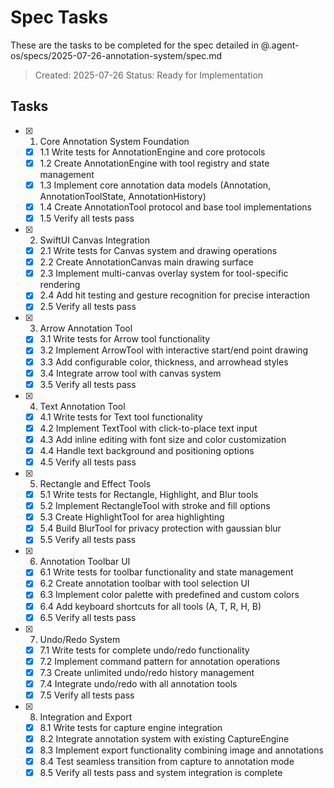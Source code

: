 # Spec Tasks

These are the tasks to be completed for the spec detailed in @.agent-os/specs/2025-07-26-annotation-system/spec.md

> Created: 2025-07-26
> Status: Ready for Implementation

## Tasks

- [x] 1. Core Annotation System Foundation
  - [x] 1.1 Write tests for AnnotationEngine and core protocols
  - [x] 1.2 Create AnnotationEngine with tool registry and state management
  - [x] 1.3 Implement core annotation data models (Annotation, AnnotationToolState, AnnotationHistory)
  - [x] 1.4 Create AnnotationTool protocol and base tool implementations
  - [x] 1.5 Verify all tests pass

- [x] 2. SwiftUI Canvas Integration
  - [x] 2.1 Write tests for Canvas system and drawing operations
  - [x] 2.2 Create AnnotationCanvas main drawing surface
  - [x] 2.3 Implement multi-canvas overlay system for tool-specific rendering
  - [x] 2.4 Add hit testing and gesture recognition for precise interaction
  - [x] 2.5 Verify all tests pass

- [x] 3. Arrow Annotation Tool
  - [x] 3.1 Write tests for Arrow tool functionality
  - [x] 3.2 Implement ArrowTool with interactive start/end point drawing
  - [x] 3.3 Add configurable color, thickness, and arrowhead styles
  - [x] 3.4 Integrate arrow tool with canvas system
  - [x] 3.5 Verify all tests pass

- [x] 4. Text Annotation Tool
  - [x] 4.1 Write tests for Text tool functionality
  - [x] 4.2 Implement TextTool with click-to-place text input
  - [x] 4.3 Add inline editing with font size and color customization
  - [x] 4.4 Handle text background and positioning options
  - [x] 4.5 Verify all tests pass

- [x] 5. Rectangle and Effect Tools
  - [x] 5.1 Write tests for Rectangle, Highlight, and Blur tools
  - [x] 5.2 Implement RectangleTool with stroke and fill options
  - [x] 5.3 Create HighlightTool for area highlighting
  - [x] 5.4 Build BlurTool for privacy protection with gaussian blur
  - [x] 5.5 Verify all tests pass

- [x] 6. Annotation Toolbar UI
  - [x] 6.1 Write tests for toolbar functionality and state management
  - [x] 6.2 Create annotation toolbar with tool selection UI
  - [x] 6.3 Implement color palette with predefined and custom colors
  - [x] 6.4 Add keyboard shortcuts for all tools (A, T, R, H, B)
  - [x] 6.5 Verify all tests pass

- [x] 7. Undo/Redo System
  - [x] 7.1 Write tests for complete undo/redo functionality
  - [x] 7.2 Implement command pattern for annotation operations
  - [x] 7.3 Create unlimited undo/redo history management
  - [x] 7.4 Integrate undo/redo with all annotation tools
  - [x] 7.5 Verify all tests pass

- [x] 8. Integration and Export
  - [x] 8.1 Write tests for capture engine integration
  - [x] 8.2 Integrate annotation system with existing CaptureEngine
  - [x] 8.3 Implement export functionality combining image and annotations
  - [x] 8.4 Test seamless transition from capture to annotation mode
  - [x] 8.5 Verify all tests pass and system integration is complete
